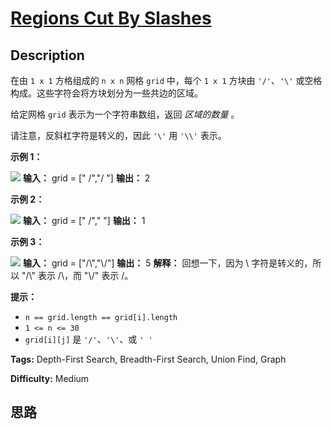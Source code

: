 # [Regions Cut By Slashes][title]

## Description

在由 `1 x 1` 方格组成的 `n x n` 网格 `grid` 中，每个 `1 x 1` 方块由 `'/'`、`'\'`
或空格构成。这些字符会将方块划分为一些共边的区域。

给定网格 `grid` 表示为一个字符串数组，返回 _区域的数量_ 。

请注意，反斜杠字符是转义的，因此 `'\'` 用 `'\\'` 表示。



**示例 1：**

![](https://assets.leetcode.com/uploads/2018/12/15/1.png)
            **输入：** grid = [" /","/ "]    **输出：** 2

**示例 2：**

![](https://assets.leetcode.com/uploads/2018/12/15/2.png)
            **输入：** grid = [" /","  "]    **输出：** 1    

**示例 3：**

![](https://assets.leetcode.com/uploads/2018/12/15/4.png)
            **输入：** grid = ["/\\","\\/"]    **输出：** 5    **解释：** 回想一下，因为 \ 字符是转义的，所以 "/\\" 表示 /\，而 "\\/" 表示 \/。    



**提示：**

  * `n == grid.length == grid[i].length`
  * `1 <= n <= 30`
  * `grid[i][j]` 是 `'/'`、`'\'`、或 `' '`


**Tags:** Depth-First Search, Breadth-First Search, Union Find, Graph

**Difficulty:** Medium

## 思路

[title]: https://leetcode-cn.com/problems/regions-cut-by-slashes
